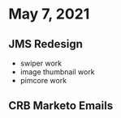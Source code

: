 # May 7, 2021

## JMS Redesign
- swiper work
- image thumbnail work
- pimcore work

## CRB Marketo Emails

